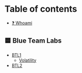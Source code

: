 # Table of contents

* [❓ Whoami](README.md)

## 🟦 Blue Team Labs

* [BTL1](blue-team-labs/btl1/README.md)
  * [Volatility](blue-team-labs/btl1/volatility.md)
* [BTL2](blue-team-labs/btl2.md)
